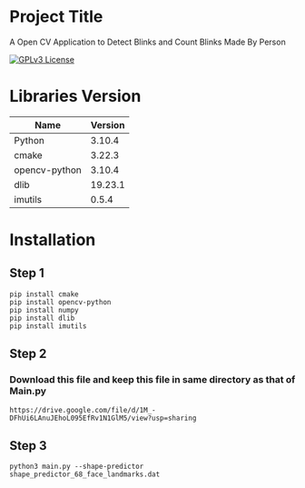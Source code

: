 
# Project Title
A Open CV Application to Detect Blinks and Count Blinks Made By Person


[![GPLv3 License](https://img.shields.io/badge/License-GPL%20v3-yellow.svg)](https://opensource.org/licenses/)




# Libraries Version


| Name 	|  Version  	|
|---	|---	|
|  Python     |  3.10.4     |
|    cmake         |  3.22.3           |
|   opencv-python	|   3.10.4 	|
|   dlib	| 19.23.1  	|
|     imutils      |   0.5.4        |

# Installation

## Step 1
```
pip install cmake
pip install opencv-python
pip install numpy
pip install dlib
pip install imutils
```

## Step 2
### Download this file and keep this file in same directory as that of Main.py
```
https://drive.google.com/file/d/1M_-DFhUi6LAnuJEhoL095EfRv1N1GlM5/view?usp=sharing
```

## Step 3
```
python3 main.py --shape-predictor shape_predictor_68_face_landmarks.dat 
```
